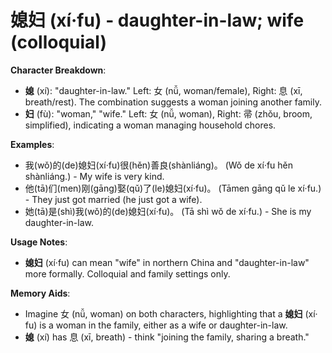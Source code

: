 # **媳妇 (xí‧fu) - daughter-in-law; wife (colloquial)**

**Character Breakdown**:  
- **媳** (xí): "daughter-in-law." Left: 女 (nǚ, woman/female), Right: 息 (xī, breath/rest). The combination suggests a woman joining another family.  
- **妇** (fù): "woman," "wife." Left: 女 (nǚ, woman), Right: 帚 (zhǒu, broom, simplified), indicating a woman managing household chores.

**Examples**:  
- 我(wǒ)的(de)媳妇(xí‧fu)很(hěn)善良(shànliáng)。 (Wǒ de xí‧fu hěn shànliáng.) - My wife is very kind.  
- 他(tā)们(men)刚(gāng)娶(qǔ)了(le)媳妇(xí‧fu)。 (Tāmen gāng qǔ le xí‧fu.) - They just got married (he just got a wife).  
- 她(tā)是(shì)我(wǒ)的(de)媳妇(xí‧fu)。 (Tā shì wǒ de xí‧fu.) - She is my daughter-in-law.

**Usage Notes**:  
- **媳妇** (xí‧fu) can mean "wife" in northern China and "daughter-in-law" more formally. Colloquial and family settings only.

**Memory Aids**:  
- Imagine 女 (nǚ, woman) on both characters, highlighting that a **媳妇** (xí‧fu) is a woman in the family, either as a wife or daughter-in-law.  
- **媳** (xí) has 息 (xī, breath) - think "joining the family, sharing a breath."